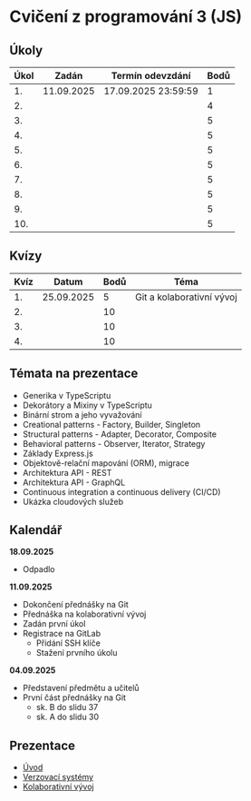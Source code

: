 # Cvičení z programování 3 (JS)

## Úkoly

| Úkol  | Zadán      | Termín odevzdání    | Bodů |
|-------|------------|---------------------|------|
| 1.    | 11.09.2025 | 17.09.2025 23:59:59 | 1    |
| 2.    |            |                     | 4    |
| 3.    |            |                     | 5    |
| 4.    |            |                     | 5    |
| 5.    |            |                     | 5    |
| 6.    |            |                     | 5    |
| 7.    |            |                     | 5    |
| 8.    |            |                     | 5    |
| 9.    |            |                     | 5    |
| 10.   |            |                     | 5    |

## Kvízy

| Kvíz  | Datum      | Bodů | Téma                      |
|-------|------------|------|---------------------------|
| 1.    | 25.09.2025 | 5    | Git a kolaborativní vývoj |
| 2.    |            | 10   |                           |
| 3.    |            | 10   |                           |
| 4.    |            | 10   |                           |

## Témata na prezentace

- Generika v TypeScriptu
- Dekorátory a Mixiny v TypeScriptu
- Binární strom a jeho vyvažování
- Creational patterns - Factory, Builder, Singleton
- Structural patterns - Adapter, Decorator, Composite
- Behavioral patterns - Observer, Iterator, Strategy
- Základy Express.js
- Objektově-relační mapování (ORM), migrace
- Architektura API - REST
- Architektura API - GraphQL
- Continuous integration a continuous delivery (CI/CD)
- Ukázka cloudových služeb

## Kalendář

**18.09.2025**
- Odpadlo

**11.09.2025**

- Dokončení přednášky na Git
- Přednáška na kolaborativní vývoj
- Zadán první úkol
- Registrace na GitLab
  - Přidání SSH klíče
  - Stažení prvního úkolu

**04.09.2025**

- Představení předmětu a učitelů
- První část přednášky na Git
  - sk. B do slidu 37
  - sk. A do slidu 30

## Prezentace

- [Úvod](./prezentace/00-uvod.pdf)
- [Verzovací systémy](./prezentace/01-verzovaci-systemy.pdf)
- [Kolaborativní vývoj](./prezentace/02-kolaborativni-vyvoj.pdf)
